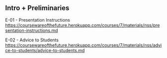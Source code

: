 ## Intro + Preliminaries

E-01 - Presentation Instructions
https://coursewareofthefuture.herokuapp.com/courses/7/materials/nss/presentation-instructions.md

E-02 - Advice to Students
https://coursewareofthefuture.herokuapp.com/courses/7/materials/nss/advice-to-students/advice-to-students.md
